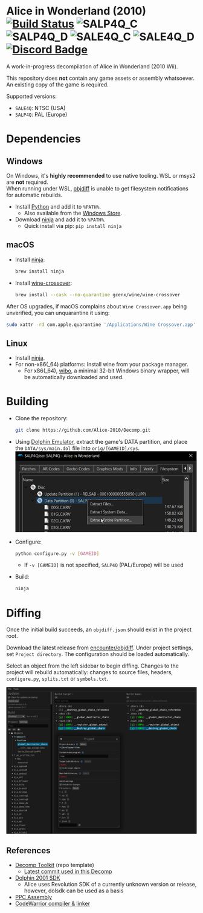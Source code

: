 Alice in Wonderland (2010)  
[![Build Status]][actions] ![SALP4Q_C] ![SALP4Q_D] ![SALE4Q_C] ![SALE4Q_D] [![Discord Badge]][discord]
=============

<!--
Replace with your repository's URL.
-->
[Build Status]: https://github.com/Alice-2010/Decomp/actions/workflows/build.yml/badge.svg
[actions]: https://github.com/Alice-2010/Decomp/actions/workflows/build.yml
<!---
DOL progress URL:
https://progress.decomp.club/data/[project]/[version]/dol/?mode=shield&measure=code
URL encoded then appended to: https://img.shields.io/endpoint?label=DOL&url=
-->
[SALP4Q_C]: https://img.shields.io/endpoint?label=SALP4Q%20Code&url=https%3A%2F%2Fprogress.decomp.club%2Fdata%2Faliceinwonderland%2FSALP4Q%2Fall%2F%3Fmode%3Dshield%26measure%3Dcode
[SALE4Q_C]: https://img.shields.io/endpoint?label=SALE4Q%20Code&url=https%3A%2F%2Fprogress.decomp.club%2Fdata%2Faliceinwonderland%2FSALE4Q%2Fall%2F%3Fmode%3Dshield%26measure%3Dcode
[SALP4Q_D]: https://img.shields.io/endpoint?label=SALP4Q%20Data&url=https%3A%2F%2Fprogress.decomp.club%2Fdata%2Faliceinwonderland%2FSALP4Q%2Fall%2F%3Fmode%3Dshield%26measure%3Ddata
[SALE4Q_D]: https://img.shields.io/endpoint?label=SALE4Q%20Data&url=https%3A%2F%2Fprogress.decomp.club%2Fdata%2Faliceinwonderland%2FSALE4Q%2Fall%2F%3Fmode%3Dshield%26measure%3Ddata
<!--
Replace with your Discord server's ID and invite URL.
-->
[Discord Badge]: https://img.shields.io/discord/1068979192886198322?color=%237289DA&logo=discord&logoColor=%23FFFFFF
[discord]: https://discord.gg/CsKhC3HESA

A work-in-progress decompilation of Alice in Wonderland (2010 Wii).

This repository does **not** contain any game assets or assembly whatsoever. An existing copy of the game is required.

Supported versions:

- `SALE4Q`: NTSC (USA)
- `SALP4Q`: PAL (Europe)

Dependencies
============

Windows
--------

On Windows, it's **highly recommended** to use native tooling. WSL or msys2 are **not** required.  
When running under WSL, [objdiff](#diffing) is unable to get filesystem notifications for automatic rebuilds.

- Install [Python](https://www.python.org/downloads/) and add it to `%PATH%`.
  - Also available from the [Windows Store](https://apps.microsoft.com/store/detail/python-311/9NRWMJP3717K).
- Download [ninja](https://github.com/ninja-build/ninja/releases) and add it to `%PATH%`.
  - Quick install via pip: `pip install ninja`

macOS
------

- Install [ninja](https://github.com/ninja-build/ninja/wiki/Pre-built-Ninja-packages):

  ```sh
  brew install ninja
  ```

- Install [wine-crossover](https://github.com/Gcenx/homebrew-wine):

  ```sh
  brew install --cask --no-quarantine gcenx/wine/wine-crossover
  ```

After OS upgrades, if macOS complains about `Wine Crossover.app` being unverified, you can unquarantine it using:

```sh
sudo xattr -rd com.apple.quarantine '/Applications/Wine Crossover.app'
```

Linux
------

- Install [ninja](https://github.com/ninja-build/ninja/wiki/Pre-built-Ninja-packages).
- For non-x86(_64) platforms: Install wine from your package manager.
  - For x86(_64), [wibo](https://github.com/decompals/wibo), a minimal 32-bit Windows binary wrapper, will be automatically downloaded and used.

Building
========

- Clone the repository:

  ```sh
  git clone https://github.com/Alice-2010/Decomp.git
  ```

- Using [Dolphin Emulator](https://dolphin-emu.org/), extract the game's DATA partition, and place the `DATA/sys/main.dol` file into `orig/[GAMEID]/sys`.
![](assets/dolphin-extract.png)
- Configure:

  ```sh
  python configure.py -v [GAMEID]
  ```
  - If `-v [GAMEID]` is not specified, `SALP4Q` (PAL/Europe) will be used

- Build:

  ```sh
  ninja
  ```

Diffing
=======

Once the initial build succeeds, an `objdiff.json` should exist in the project root.

Download the latest release from [encounter/objdiff](https://github.com/encounter/objdiff). Under project settings, set `Project directory`. The configuration should be loaded automatically.

Select an object from the left sidebar to begin diffing. Changes to the project will rebuild automatically: changes to source files, headers, `configure.py`, `splits.txt` or `symbols.txt`.

![](assets/objdiff.png)

## References
- [Decomp Toolkit](https://github.com/encounter/dtk-template) (repo template)
    - [Latest commit used in this Decomp](https://github.com/encounter/dtk-template/commit/54bf50ee31ef7242c74f398529279c62394c68c6)
- [Dolphin 2001 SDK](https://github.com/doldecomp/dolsdk2001)
    - Alice uses Revolution SDK of a currently unknown version or release, however, dolsdk can be used as a basis
- [PPC Assembly](https://www.nxp.com/docs/en/application-note/AN2491.pdf)
- [CodeWarrior compiler & linker](https://www.nxp.com/docs/en/reference-manual/CWMCUPABTR.pdf)
